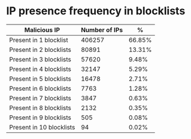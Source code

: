 # IP presence frequency in blocklists
| Malicious IP | Number of IPs | % |
|----|----|----|
| Present in 1 blocklist | 406257 | 66.85% |
| Present in 2 blocklists | 80891 | 13.31% |
| Present in 3 blocklists | 57620 | 9.48% |
| Present in 4 blocklists | 32147 | 5.29% |
| Present in 5 blocklists | 16478 | 2.71% |
| Present in 6 blocklists | 7763 | 1.28% |
| Present in 7 blocklists | 3847 | 0.63% |
| Present in 8 blocklists | 2132 | 0.35% |
| Present in 9 blocklists | 505 | 0.08% |
| Present in 10 blocklists | 94 | 0.02% |
